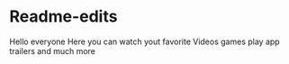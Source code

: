 # Readme-edits
Hello everyone
Here you can watch yout favorite Videos games play app trailers and much more
